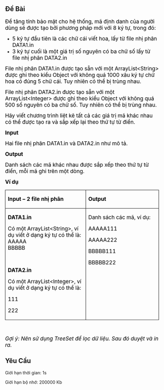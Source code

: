 ## Đề Bài
<div class="submit__des">
<p style="text-align:left;"><span style="font-size:16px;"><span style="font-family:SFProDisplay;"><span style="color:#1f1f1f;"><span style="font-size:13pt;"><span style="font-family:SFProDisplay;"><span style="font-family:'Times New Roman', serif;"><span style="font-family:SFProDisplay;"><span style="color:#000000;">Để tăng tính bảo mật cho hệ thống, mã định danh của người dùng sẽ được tạo bởi phương pháp mới với 8 ký tự, trong đó:</span></span></span></span></span></span></span></span></p>
<ul>
<li><span style="font-size:13pt;"><span style="font-family:SFProDisplay;"><span style="font-family:'Times New Roman', serif;"><span style="font-family:SFProDisplay;"><span style="color:#000000;">5 ký tự đầu tiên là các chữ cái viết hoa, lấy từ file nhị phân DATA1.in</span></span></span></span></span></li>
<li><span style="font-size:13pt;"><span style="font-family:SFProDisplay;"><span style="font-family:'Times New Roman', serif;"><span style="font-family:SFProDisplay;"><span style="color:#000000;">3 ký tự cuối là một giá trị số nguyên có ba chữ số lấy từ file nhị phân DATA2.in</span></span></span></span></span></li>
</ul>
<p style="text-align:left;"><span style="font-size:16px;"><span style="font-family:SFProDisplay;"><span style="color:#1f1f1f;"><span style="font-size:13pt;"><span style="font-family:SFProDisplay;"><span style="font-family:'Times New Roman', serif;"><span style="font-family:SFProDisplay;"><span style="color:#000000;">File nhị phân DATA1.in được tạo sẵn với một ArrayList&lt;String&gt; được ghi theo kiểu Object với không quá 1000 xâu ký tự chữ hoa có đúng 5 chữ cái. Tuy nhiên có thể bị trùng nhau.</span></span></span></span></span></span></span></span></p>
<p style="text-align:left;"><span style="font-size:16px;"><span style="font-family:SFProDisplay;"><span style="color:#1f1f1f;"><span style="font-size:13pt;"><span style="font-family:SFProDisplay;"><span style="font-family:'Times New Roman', serif;"><span style="font-family:SFProDisplay;"><span style="color:#000000;">File nhị phân DATA2.in được tạo sẵn với một ArrayList&lt;Integer&gt; được ghi theo kiểu Object với không quá 500 số nguyên có ba chữ số. Tuy nhiên có thể bị trùng nhau.</span></span></span></span></span></span></span></span></p>
<p style="text-align:left;"><span style="font-size:16px;"><span style="font-family:SFProDisplay;"><span style="color:#1f1f1f;"><span style="font-size:13pt;"><span style="font-family:SFProDisplay;"><span style="font-family:'Times New Roman', serif;"><span style="font-family:SFProDisplay;"><span style="color:#000000;">Hãy viết chương trình liệt kê tất cả các giá trị mã khác nhau có thể được tạo ra và sắp xếp lại theo thứ tự từ điển.</span></span></span></span></span></span></span></span></p>
<p style="text-align:left;"><span style="font-size:16px;"><span style="font-family:SFProDisplay;"><span style="color:#1f1f1f;"><span style="font-size:13pt;"><span style="font-family:SFProDisplay;"><span style="font-family:'Times New Roman', serif;"><strong><span style="font-family:SFProDisplay;"><span style="color:#000000;">Input</span></span></strong></span></span></span></span></span></span></p>
<p style="text-align:left;"><span style="font-size:16px;"><span style="font-family:SFProDisplay;"><span style="color:#1f1f1f;"><span style="font-size:13pt;"><span style="font-family:SFProDisplay;"><span style="font-family:'Times New Roman', serif;"><span style="font-family:SFProDisplay;"><span style="color:#000000;">Hai file nhị phân DATA1.in và DATA2.in như mô tả.</span></span></span></span></span></span></span></span></p>
<p style="text-align:left;"><span style="font-size:16px;"><span style="font-family:SFProDisplay;"><span style="color:#1f1f1f;"><span style="font-size:13pt;"><span style="font-family:SFProDisplay;"><span style="font-family:'Times New Roman', serif;"><strong><span style="font-family:SFProDisplay;"><span style="color:#000000;">Output</span></span></strong></span></span></span></span></span></span></p>
<p style="text-align:left;"><span style="font-size:16px;"><span style="font-family:SFProDisplay;"><span style="color:#1f1f1f;"><span style="font-size:13pt;"><span style="font-family:SFProDisplay;"><span style="font-family:'Times New Roman', serif;"><span style="font-family:SFProDisplay;"><span style="color:#000000;">Danh sách các mã khác nhau được sắp xếp theo thứ tự từ điển, mỗi mã ghi trên một dòng.</span></span></span></span></span></span></span></span></p>
<p style="text-align:left;"><span style="font-size:16px;"><span style="font-family:SFProDisplay;"><span style="color:#1f1f1f;"><span style="font-size:13pt;"><span style="font-family:SFProDisplay;"><span style="font-family:'Times New Roman', serif;"><strong><span style="font-family:SFProDisplay;"><span style="color:#000000;">Ví dụ</span></span></strong></span></span></span></span></span></span></p>
<table cellspacing="0" class="MsoTableGrid" style="border-collapse:collapse;border:none;color:#1f1f1f;font-family:SFProDisplay;font-size:16px;font-style:normal;font-weight:400;text-align:left;">
<tr>
<td style="border-bottom:1px solid #000000;border-left:1px solid #000000;border-right:1px solid #000000;border-top:1px solid #000000;vertical-align:top;width:301px;">
<p style="text-align:left;"><span style="font-family:SFProDisplay;"><span style="font-family:SFProDisplay;"><span style="font-size:13pt;"><span style="font-family:SFProDisplay;"><span style="font-family:'Times New Roman', serif;"><strong><span style="font-family:SFProDisplay;"><span style="color:#000000;">Input – 2 file nhị phân</span></span></strong></span></span></span></span></span></p>
</td>
<td style="border-bottom:1px solid #000000;border-left:none;border-right:1px solid #000000;border-top:1px solid #000000;vertical-align:top;width:301px;">
<p style="text-align:left;"><span style="font-family:SFProDisplay;"><span style="font-family:SFProDisplay;"><span style="font-size:13pt;"><span style="font-family:SFProDisplay;"><span style="font-family:'Times New Roman', serif;"><strong><span style="font-family:SFProDisplay;"><span style="color:#000000;">Output</span></span></strong></span></span></span></span></span></p>
</td>
</tr>
<tr>
<td style="border-bottom:1px solid #000000;border-left:1px solid #000000;border-right:1px solid #000000;border-top:none;vertical-align:top;width:301px;">
<p style="text-align:left;"><span style="font-family:SFProDisplay;"><span style="font-family:SFProDisplay;"><span style="font-family:'Courier New', Courier, monospace;"><span style="font-size:13pt;"><span style="font-family:SFProDisplay;"><strong><span style="font-family:SFProDisplay;"><span style="color:#000000;">DATA1.in</span></span></strong></span></span></span></span></span></p>
<p style="text-align:left;"><span style="font-family:SFProDisplay;"><span style="font-family:SFProDisplay;"><span style="font-family:'Courier New', Courier, monospace;"><span style="font-size:13pt;"><span style="font-family:SFProDisplay;"><span style="font-family:SFProDisplay;"><span style="color:#000000;">Có một ArrayList&lt;String&gt;, ví dụ viết ở dạng ký tự có thể là:<br/>
			AAAAA<br/>
			BBBBB</span></span></span></span></span></span></span></p>
<p style="text-align:left;"><span style="font-family:SFProDisplay;"><span style="font-family:SFProDisplay;"> </span></span></p>
<p style="text-align:left;"><span style="font-family:SFProDisplay;"><span style="font-family:SFProDisplay;"><span style="font-family:'Courier New', Courier, monospace;"><span style="font-size:13pt;"><span style="font-family:SFProDisplay;"><strong><span style="font-family:SFProDisplay;"><span style="color:#000000;">DATA2.in</span></span></strong></span></span></span></span></span></p>
<p style="text-align:left;"><span style="font-family:SFProDisplay;"><span style="font-family:SFProDisplay;"><span style="font-family:'Courier New', Courier, monospace;"><span style="font-size:13pt;"><span style="font-family:SFProDisplay;"><span style="font-family:SFProDisplay;"><span style="color:#000000;">Có một ArrayList&lt;Integer&gt;, ví dụ viết ở dạng ký tự có thể là:</span></span></span></span></span></span></span></p>
<p style="text-align:left;"><span style="font-family:SFProDisplay;"><span style="font-family:SFProDisplay;"><span style="font-family:'Courier New', Courier, monospace;"><span style="font-size:13pt;"><span style="font-family:SFProDisplay;"><span style="font-family:SFProDisplay;"><span style="color:#000000;">111</span></span></span></span></span></span></span></p>
<p style="text-align:left;"><span style="font-family:SFProDisplay;"><span style="font-family:SFProDisplay;"><span style="font-family:'Courier New', Courier, monospace;"><span style="font-size:13pt;"><span style="font-family:SFProDisplay;"><span style="font-family:SFProDisplay;"><span style="color:#000000;">222</span></span></span></span></span></span></span></p>
</td>
<td style="border-bottom:1px solid #000000;border-left:none;border-right:1px solid #000000;border-top:none;vertical-align:top;width:301px;">
<p style="text-align:left;"><span style="font-family:SFProDisplay;"><span style="font-family:SFProDisplay;"><span style="font-family:'Courier New', Courier, monospace;"><span style="font-size:13pt;"><span style="font-family:SFProDisplay;"><span style="font-family:SFProDisplay;"><span style="color:#000000;">Danh sách các mã, ví dụ:</span></span></span></span></span></span></span></p>
<p style="text-align:left;"><span style="font-family:SFProDisplay;"><span style="font-family:SFProDisplay;"><span style="font-family:'Courier New', Courier, monospace;"><span style="font-size:13pt;"><span style="font-family:SFProDisplay;"><span style="font-family:SFProDisplay;"><span style="color:#000000;">AAAAA111</span></span></span></span></span></span></span></p>
<p style="text-align:left;"><span style="font-family:SFProDisplay;"><span style="font-family:SFProDisplay;"><span style="font-family:'Courier New', Courier, monospace;"><span style="font-size:13pt;"><span style="font-family:SFProDisplay;"><span style="font-family:SFProDisplay;"><span style="color:#000000;">AAAAA222</span></span></span></span></span></span></span></p>
<p style="text-align:left;"><span style="font-family:SFProDisplay;"><span style="font-family:SFProDisplay;"><span style="font-family:'Courier New', Courier, monospace;"><span style="font-size:13pt;"><span style="font-family:SFProDisplay;"><span style="font-family:SFProDisplay;"><span style="color:#000000;">BBBBB111</span></span></span></span></span></span></span></p>
<p style="text-align:left;"><span style="font-family:SFProDisplay;"><span style="font-family:SFProDisplay;"><span style="font-family:'Courier New', Courier, monospace;"><span style="font-size:13pt;"><span style="font-family:SFProDisplay;"><span style="font-family:SFProDisplay;"><span style="color:#000000;">BBBBB222</span></span></span></span></span></span></span></p>
</td>
</tr>
</table>
<p style="text-align:left;"><span style="font-size:16px;"><span style="font-family:SFProDisplay;"><span style="color:#1f1f1f;"> </span></span></span></p>
<p style="text-align:left;"><span style="font-size:16px;"><span style="font-family:SFProDisplay;"><span style="color:#1f1f1f;"><em><span style="font-size:13pt;"><span style="font-family:SFProDisplay;"><span style="font-family:'Times New Roman', serif;"><span style="font-family:SFProDisplay;"><span style="color:#000000;">Gợi ý: Nên sử dụng TreeSet để lọc dữ liệu. Sau đó duyệt và in ra.</span></span></span></span></span></em></span></span></span></p>
<p style="clear: left"></p>
</div>

## Yêu Cầu
<div class="submit__req">
<p>Giới hạn thời gian: <span>1s</span></p>
<p>Giới hạn bộ nhớ: <span>200000 Kb</span></p>
</div>
